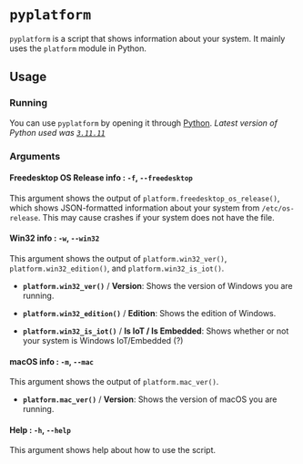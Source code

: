 # `pyplatform`

`pyplatform` is a script that shows information about your system. It mainly uses the `platform` module in Python.

## Usage

### Running 

You can use `pyplatform` by opening it through [Python](https://python.org/). *Latest version of Python used was [`3.11.11`](https://www.python.org/downloads/release/python-31111/)*

### Arguments

#### Freedesktop OS Release info : `-f`, `--freedesktop`

This argument shows the output of `platform.freedesktop_os_release()`, which shows JSON-formatted information about your system from `/etc/os-release`. This may cause crashes if your system does not have the file.

#### Win32 info : `-w`, `--win32`

This argument shows the output of `platform.win32_ver()`, `platform.win32_edition()`, and `platform.win32_is_iot()`.

- **`platform.win32_ver()`** / **Version**: Shows the version of Windows you are running.

- **`platform.win32_edition()`** / **Edition**: Shows the edition of Windows.

- **`platform.win32_is_iot()`** / **Is IoT / Is Embedded**: Shows whether or not your system is Windows IoT/Embedded (?)

#### macOS info : `-m`, `--mac`

This argument shows the output of `platform.mac_ver()`.

- **`platform.mac_ver()`** / **Version**: Shows the version of macOS you are running.

#### Help : `-h`, `--help`

This argument shows help about how to use the script.
